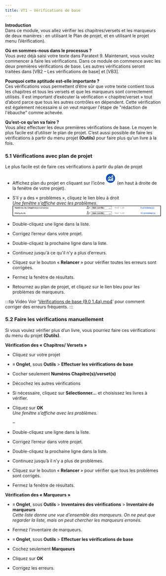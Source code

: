 ```yaml
---
title: VT1 – Vérifications de base
---
```

**Introduction**  
Dans ce module, vous allez vérifier les chapitres/versets et les marqueurs de deux manières : en utilisant le Plan de projet, et en utilisant le projet menu (Vérification).

**Où en sommes-nous dans le processus ?**  
Vous avez déjà saisi votre texte dans Paratext 9. Maintenant, vous voulez commencer à faire les vérifications. Dans ce module on commence avec les deux premières vérifications de base. Les autres vérifications seront traitées dans [VB2 – Les vérifications de base] et [VB3].

**Pourquoi cette aptitude est-elle importante ?**  
Ces vérifications vous permettent d’être sûr que votre texte contient tous les chapitres et tous les versets et que les marqueurs sont correctement utilisés. Il est important d’exécuter la vérification « chapitre/verset » tout d’abord parce que tous les autres contrôles en dépendent. Cette vérification est également nécessaire si on veut marquer l'étape de "rédaction de l'ébauche" comme achevée.

**Qu’est-ce qu’on va faire ?**  
Vous allez effectuer les deux premières vérifications de base. Le moyen le plus facile est d’utiliser le plan de projet. C’est aussi possible de faire les vérifications à partir du menu projet **(Outils)** pour faire plus qu'un livre à la fois.

### 5.1 Vérifications avec plan de projet

Le plus facile est de faire ces vérifications à partir du plan de projet

-   Affichez plan du projet en cliquant sur l’icône![](media/4b0b6eb237606727f105a01beffe64c2.png) (en haut à droite de la fenêtre de votre projet).
-   S’il y a des « problèmes », cliquez le lien bleu à droit  
    *Une fenêtre s’affiche avec les problèmes*.
    ![](media/e1b0dc1b87fe0c978f2d8555b5b35247.png)

-   Double-cliquez une ligne dans la liste.
-   Corrigez l’erreur dans votre projet.
-   Double-cliquez la prochaine ligne dans la liste.
-   Continuez jusqu'à ce qu'il n'y a plus d’erreurs.
-   Cliquez sur le bouton « **Relancer** » pour vérifier toutes les erreurs sont corrigées.
-   Fermez la fenêtre de résultats.
-   Retournez au plan de projet, et cliquez sur le lien bleu pour les problèmes de marqueurs.

:::tip    Vidéo
Voir ‘[Vérifications de base (9.0 1.4a).mp4](https://vimeo.com/486312960)’ pour comment corriger des erreurs fréquents.
:::

### 5.2 Faire les vérifications manuellement

Si vous voulez vérifier plus d’un livre, vous pourriez faire ces vérifications du menu du projet **(Outils)**.

**Vérification des « Chapitres/ Versets »**  
-   Cliquez sur votre projet
-   **≡ Onglet**, sous **Outils** \> **Effectuer les vérifications de base**
-   Cocher seulement **Numéros Chapitre(s)/verset(s)**
-   Décochez les autres vérifications
-   Si nécessaire, cliquez sur **Sélectionner…** et choisissez les livres à vérifier.
-   Cliquez sur **OK**   
    *Une fenêtre s’affiche avec les problèmes.*

    ‒

-   Double-cliquez une ligne dans la liste.
-   Corrigez l’erreur dans votre projet.
-   Double-cliquez la prochaine ligne dans la liste.
-   Continuez jusqu’à il n’y a plus de problèmes.
-   Cliquez sur le bouton « **Relancer** » pour vérifier que tous les problèmes sont corrigés.
-   Fermez la fenêtre de résultats.

**Vérification des « Marqueurs »**  
-   **≡ Onglet**, sous **Outils** \> **Inventaires des vérifications** \> **Inventaire de marqueurs**  
    *Cette liste donne une vue d'ensemble des marqueurs. On ne peut que regarder la liste, mais on peut chercher les marqueurs erronés.*

-   Fermez l'inventaire de marqueurs.
-   **≡ Onglet**, sous **Outils** \> **Effectuer les vérifications de base**
-   Cochez seulement **Marqueurs**
-   Cliquez sur **OK**
-   Corrigez les erreurs.
